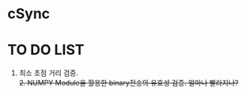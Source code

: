 # cSync
# TO DO LIST
1. 최소 초점 거리 검증. <br>
<del>2. NUMPY Module을 활용한 binary전송의 유효성 검증. 얼마나 빨라지나?</del>
